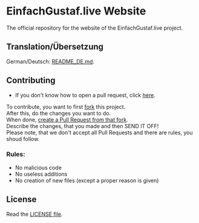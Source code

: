 # EinfachGustaf.live Website

The official repository for the website of the EinfachGustaf.live project.

## Translation/Übersetzung

German/Deutsch: [README_DE.md](https://github.com/EinfachGustaf/website/blob/main/README_DE.md).

## Contributing

- If you don't know how to open a pull request, click [here](https://docs.github.com/pull-requests/collaborating-with-pull-requests/proposing-changes-to-your-work-with-pull-requests/creating-a-pull-request).

To contribute, you want to first [fork](https://docs.github.com/get-started/quickstart/fork-a-repo) this project. \
After this, do the changes you want to do. \
When done, [create a Pull Request from that fork](https://docs.github.com/pull-requests/collaborating-with-pull-requests/proposing-changes-to-your-work-with-pull-requests/creating-a-pull-request-from-a-fork). \
Describe the changes, that you made and then SEND IT OFF! \
Please note, that we don't accept all Pull Requests and there are rules, you shoud follow.

### Rules:

- No malicious code
- No useless additions
- No creation of new files (except a proper reason is given)

## License

Read the [LICENSE file](https://github.com/EinfachGustaf/website/blob/main/LICENSE).